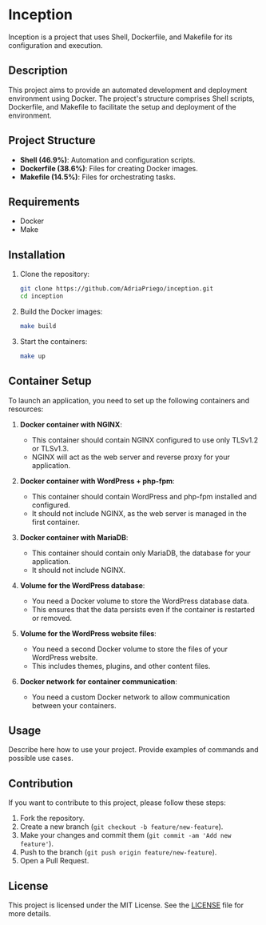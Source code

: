 # Inception

Inception is a project that uses Shell, Dockerfile, and Makefile for its configuration and execution.

## Description

This project aims to provide an automated development and deployment environment using Docker. The project's structure comprises Shell scripts, Dockerfile, and Makefile to facilitate the setup and deployment of the environment.

## Project Structure

- **Shell (46.9%)**: Automation and configuration scripts.
- **Dockerfile (38.6%)**: Files for creating Docker images.
- **Makefile (14.5%)**: Files for orchestrating tasks.

## Requirements

- Docker
- Make

## Installation

1. Clone the repository:
   ```bash
   git clone https://github.com/AdriaPriego/inception.git
   cd inception
   ```

2. Build the Docker images:
   ```bash
   make build
   ```

3. Start the containers:
   ```bash
   make up
   ```

## Container Setup

To launch an application, you need to set up the following containers and resources:

1. **Docker container with NGINX**:
   - This container should contain NGINX configured to use only TLSv1.2 or TLSv1.3.
   - NGINX will act as the web server and reverse proxy for your application.

2. **Docker container with WordPress + php-fpm**:
   - This container should contain WordPress and php-fpm installed and configured.
   - It should not include NGINX, as the web server is managed in the first container.

3. **Docker container with MariaDB**:
   - This container should contain only MariaDB, the database for your application.
   - It should not include NGINX.

4. **Volume for the WordPress database**:
   - You need a Docker volume to store the WordPress database data.
   - This ensures that the data persists even if the container is restarted or removed.

5. **Volume for the WordPress website files**:
   - You need a second Docker volume to store the files of your WordPress website.
   - This includes themes, plugins, and other content files.

6. **Docker network for container communication**:
   - You need a custom Docker network to allow communication between your containers.

## Usage

Describe here how to use your project. Provide examples of commands and possible use cases.

## Contribution

If you want to contribute to this project, please follow these steps:

1. Fork the repository.
2. Create a new branch (`git checkout -b feature/new-feature`).
3. Make your changes and commit them (`git commit -am 'Add new feature'`).
4. Push to the branch (`git push origin feature/new-feature`).
5. Open a Pull Request.

## License

This project is licensed under the MIT License. See the [LICENSE](LICENSE) file for more details.
